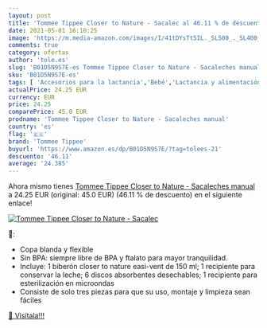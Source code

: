 ```yaml
---
layout: post
title: 'Tommee Tippee Closer to Nature - Sacalec al 46.11 % de descuento'
date: 2021-05-01 16:10:25
image: 'https://m.media-amazon.com/images/I/41tDYsTt5IL._SL500_._SL400_.jpg'
comments: true
category: ofertas
author: 'tole.es'
slug: 'B01D5N9S7E-es Tommee Tippee Closer to Nature - Sacaleches manual'
sku: 'B01D5N9S7E-es'
tags: [ 'Accesorios para la lactancia','Bebé','Lactancia y alimentación','Sacaleches','sacaleches','tommee','tommee tippee', ]
actualPrice: 24.25 EUR
currency: EUR
price: 24.25
comparePrice: 45.0 EUR
prodname: 'Tommee Tippee Closer to Nature - Sacaleches manual'
country: 'es'
flag: '🇪🇸'
brand: 'Tommee Tippee'
buyurl: 'https://www.amazon.es/dp/B01D5N9S7E/?tag=tolees-21'
descuento: '46.11'
average: '24.385'
---
```


Ahora mismo tienes [Tommee Tippee Closer to Nature - Sacaleches manual](https://www.amazon.es/dp/B01D5N9S7E/?tag=tolees-21) a 24.25 EUR (original: 45.0 EUR) (46.11 %  de descuento) en el siguiente enlace!

[![Tommee Tippee Closer to Nature - Sacalec](https://m.media-amazon.com/images/I/41tDYsTt5IL._SL500_._SL400_.jpg)](https://www.amazon.es/dp/B01D5N9S7E/?tag=tolees-21)

🔎:

- Copa blanda y flexible
- Sin BPA: siempre libre de BPA y ftalato para mayor tranquilidad.
- Incluye: 1 biberón closer to nature easi-vent de 150 ml; 1 recipiente para conservar la leche; 6 discos absorbentes desechables; 1 recipiente para esterilización en microondas
- Consiste de solo tres piezas para que su uso, montaje y limpieza sean fáciles

[🛒 Visítala!!!](https://www.amazon.es/dp/B01D5N9S7E/?tag=tolees-21)
